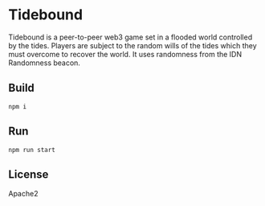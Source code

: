 # Tidebound

Tidebound is a peer-to-peer web3 game set in a flooded world controlled by the tides. Players are subject to the random wills of the tides which they must overcome to recover the world. It uses randomness from the IDN Randomness beacon.

## Build

``` shell
npm i 
```

## Run

``` shell
npm run start
```

## License

Apache2
